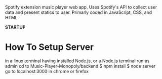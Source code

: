 Spotify extension music player web app. Uses Spotify's API to collect user data and present statics to user. Primarly coded in JavaScript, CSS, and HTML.


**STARTUP**

How To Setup Server
===========================================
in a linux terminal having installed Node.js, or a Node.js terminal run as admin
cd to Music-Player-Monopoly/backend
$ npm install
$ node server
go to localhost:3000 in chrome or firefox